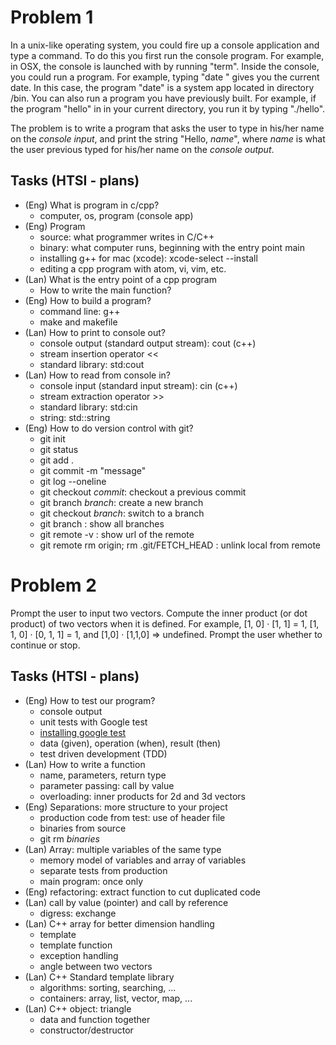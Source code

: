 # Problem 1

In a unix-like operating system, you could fire up a console application and type a command. To do this you first run the console program. For example, in OSX, the console is launched with by running "term". Inside the console, you could run a program. For example, typing "date <ret>" gives you the current date. In this case, the program "date" is a system app located in directory /bin. You can also run a program you have previously built. For example, if the program "hello" in in your current directory, you run it by typing "./hello".

The problem is to write a program that asks the user to type in his/her name on the _console input_, and print the string "Hello, _name_", where _name_ is what the user previous typed for his/her name on the _console output_.

## Tasks (HTSI - plans)
- (Eng) What is program in c/cpp?
  - computer, os, program (console app)
- (Eng) Program
  - source: what programmer writes in C/C++
  - binary: what computer runs, beginning with the entry point main
  - installing g++ for mac (xcode): xcode-select --install
  - editing a cpp program with atom, vi, vim, etc.
- (Lan) What is the entry point of a cpp program
  - How to write the main function?
- (Eng) How to build a program?
  - command line: g++
  - make and makefile
- (Lan) How to print to console out?
  - console output (standard output stream): cout (c++)
  - stream insertion operator <<
  - standard library: std:cout
- (Lan) How to read from console in?
  - console input (standard input stream): cin (c++)
  - stream extraction operator >>
  - standard library: std:cin
  - string: std::string
- (Eng) How to do version control with git?
   - git init
   - git status
   - git add .
   - git commit -m "message"
   - git log --oneline
   - git checkout _commit_: checkout a previous commit
   - git branch _branch_: create a new branch
   - git checkout _branch_: switch to a branch
   - git branch : show all branches
   - git remote -v : show url of the remote
   - git remote rm origin; rm .git/FETCH_HEAD : unlink local from remote

# Problem 2
   Prompt the user to input two vectors. Compute the inner product (or dot product) of two vectors when it is defined. For example,
       [1, 0] · [1, 1] = 1,
       [1, 1, 0] · [0, 1, 1] = 1, and
       [1,0] · [1,1,0] => undefined.
   Prompt the user whether to continue or stop.

## Tasks (HTSI - plans)

- (Eng) How to test our program?
  - console output
  - unit tests with Google test
  - [installing google test](http://hack.limbicmedia.ca/installing-google-test/)
  - data (given), operation (when), result (then)
  - test driven development (TDD)
- (Lan) How to write a function
  - name, parameters, return type
  - parameter passing: call by value
  - overloading: inner products for 2d and 3d vectors
- (Eng) Separations: more structure to your project
  - production code from test: use of header file
  - binaries from source
  - git rm _binaries_
- (Lan) Array: multiple variables of the same type
  - memory model of variables and array of variables
  - separate tests from production
  - main program: once only
- (Eng) refactoring: extract function to cut duplicated code
- (Lan) call by value (pointer) and call by reference
  - digress: exchange
- (Lan) C++ array for better dimension handling
  - template
  - template function
  - exception handling
  - angle between two vectors
- (Lan) C++ Standard template library
  - algorithms: sorting, searching, ...  
  - containers: array, list, vector, map, ...
- (Lan) C++ object: triangle
  - data and function together
  - constructor/destructor
